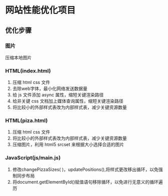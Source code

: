 # 网站性能优化项目

## 优化步骤

### 图片

压缩本地图片

### HTML(index.html)

1. 压缩 html css 文件
2. 去除web字体，最小化网络发送数据量
3. 给 js 文件添加 async 属性，缩短关键渲染路径
4. 给非关键 css 文档加上媒体查询属性，缩短关键渲染路径
5. 将比较小的外部样式表改为内部样式表，减少关键资源数量

### HTML(piza.html)

1. 压缩 html css 文件
2. 将比较小的外部样式表改为内部样式表，减少关键资源数量
3. 压缩图片，利用 html5 srcset 来根据大小选择合适的图片

### JavaScript(js/main.js)

1. 修改changePizzaSizes( )，updatePositions(),将样式更改移出循环，以免强制同步布局
2. 将document.getElementById()赋值语句移除循环，以免进行无意义的循环遍历

